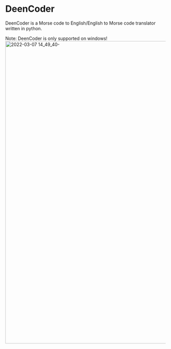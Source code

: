 # DeenCoder
DeenCoder is a Morse code to English/English to Morse code translator written in python.

Note: DeenCoder is only supported on windows!
<img width="947" alt="2022-03-07 14_49_40-" src="https://user-images.githubusercontent.com/63617447/157115981-f954208c-c019-407c-9f18-1b75a8979199.png">
